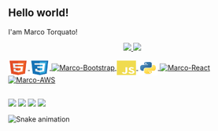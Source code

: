
## Hello world!

I'am Marco Torquato!

<div align="center">
  <a href="https://github.com/marcotorquato">
  <img height="150em" src="https://github-readme-stats.vercel.app/api?username=marcotorquato&show_icons=true&theme=dark&include_all_commits=true&count_private=true"/>
  <img height="150em" src="https://github-readme-stats.vercel.app/api/top-langs/?username=marcotorquato&layout=compact&langs_count=7&theme=dark"/>
</div>
<div style="display: inline_block"><br>
  
  <img align="center" alt="Marco-HTML" height="30" width="40" src="https://raw.githubusercontent.com/devicons/devicon/master/icons/html5/html5-original.svg">
  <img align="center" alt="Marco-CSS" height="30" width="40" src="https://raw.githubusercontent.com/devicons/devicon/master/icons/css3/css3-original.svg">
  <img align="center" alt="Marco-Bootstrap" height="30" width="40" src="https://cdn.jsdelivr.net/gh/devicons/devicon/icons/bootstrap/bootstrap-original.svg" >
  <img align="center" alt="Marco-Js" height="30" width="40" src="https://raw.githubusercontent.com/devicons/devicon/master/icons/javascript/javascript-plain.svg">
  <img align="center" alt="Marco-Python" height="30" width="40" src="https://raw.githubusercontent.com/devicons/devicon/master/icons/python/python-original.svg">
  <img align="center" alt="Marco-React" height="30" width="40" src="https://cdn.jsdelivr.net/gh/devicons/devicon/icons/react/react-original.svg"> 
  <img align="center" alt="Marco-AWS" height="30" width="40" src="https://cdn.jsdelivr.net/gh/devicons/devicon/icons/amazonwebservices/amazonwebservices-original.svg" >
  

  </div>

  ##
  
  <div> 
  
   <a href="https://instagram.com/marcotorquat" target="_blank"><img src="https://img.shields.io/badge/-Instagram-%23E4405F?style=for-the-badge&logo=instagram&logoColor=white" target="_blank"></a>
  <a href = "mailto:marcotorquato.it@gmail.com"><img src="https://img.shields.io/badge/-Gmail-%23333?style=for-the-badge&logo=gmail&logoColor=white" target="_blank"></a>
  <a href="https://www.linkedin.com/in/marcotorquato/" target="_blank"><img src="https://img.shields.io/badge/-LinkedIn-%230077B5?style=for-the-badge&logo=linkedin&logoColor=white" target="_blank"></a>
    <a href="https://www.marcotorquato.com/" target="_blank"><img src="https://img.shields.io/badge/-Resume-Y66138?style=for-the-badge&logo=visualstudiocode&logoColor=white" target="_blank"></a> 
 
   
  ![Snake animation](https://github.com/marcotorquato/marcotorquato/blob/output/github-contribution-grid-snake.svg)
 
</div>
